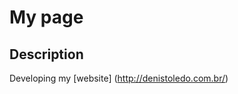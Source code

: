 My page
================================================================================


Description
--------------------------------------------------------------------------------

Developing my [website] (http://denistoledo.com.br/)